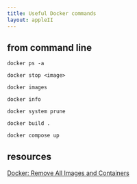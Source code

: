 ```yaml
---
title: Useful Docker commands
layout: appleII
---
```


from command line
-----------------

`docker ps -a`

`docker stop <image>`

`docker images`

`docker info`

`docker system prune`

`docker build .`

`docker compose up`

resources
---------

[Docker: Remove All Images and Containers](https://davidwalsh.name/docker-remove-all-images-containers)
